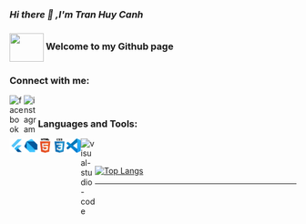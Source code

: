 ### *Hi there &#128075; ,I'm Tran Huy Canh*
<h3><img src="https://media.giphy.com/media/ZZZeBiHekVp45F3Dr6/giphy.gif" width="60" height="50" align="center"> Welcome to my Github page</h3>

### Connect with me: 
[<img align="left" alt="facebook" width="25px" src="https://cdn-icons-png.flaticon.com/512/5968/5968764.png" />][facebook]
[<img align="left" alt="instagram" width="25px" src="https://cdn-icons-png.flaticon.com/512/2111/2111463.png" />][instagram]

<br/>

### Languages and Tools: 
[<img align="left" alt="flutter" width="25px" src="https://raw.githubusercontent.com/github/explore/80688e429a7d4ef2fca1e82350fe8e3517d3494d/topics/flutter/flutter.png" />][flutter]
[<img align="left" alt="Dart" width="25px" src="https://raw.githubusercontent.com/github/explore/80688e429a7d4ef2fca1e82350fe8e3517d3494d/topics/dart/dart.png" />][dart]
[<img align="left" alt="HTML 5" width="25px" src="https://raw.githubusercontent.com/github/explore/80688e429a7d4ef2fca1e82350fe8e3517d3494d/topics/html/html.png" />][html]
[<img align="left" alt="CSS 3" width="25px" src="https://raw.githubusercontent.com/github/explore/80688e429a7d4ef2fca1e82350fe8e3517d3494d/topics/css/css.png" />][css]
[<img align="left" alt="visual-studio-code" width="25px" src="https://raw.githubusercontent.com/github/explore/80688e429a7d4ef2fca1e82350fe8e3517d3494d/topics/visual-studio-code/visual-studio-code.png" />][vscode]
[<img align="left" alt="visual-studio-code" width="25px" src="https://static.wikia.nocookie.net/logopedia/images/6/62/Brand_Visual_Studio_Win_2019.svg/revision/latest/scale-to-width-down/512?cb=20191019024151" />][visual-studio]

<br/>
<br/>

[![Top Langs](https://github-readme-stats.vercel.app/api/top-langs/?username=CK1412&layout=compact&theme=radical)](https://github.com/CK1412/github-readme-stats)

---

[facebook]: https://www.facebook.com/coolkid48691412
[instagram]: https://www.instagram.com/coolkid15253545/

[flutter]: https://docs.flutter.dev/
[dart]: https://dart.dev/guides
[html]: https://www.w3schools.com/tags/tag_doctype.asp
[css]: https://www.w3schools.com/css/default.asp
[vscode]: https://code.visualstudio.com/
[visual-studio]: https://visualstudio.microsoft.com/fr/

